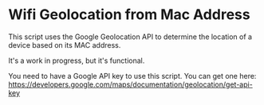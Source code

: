 Wifi Geolocation from Mac Address
=================================

This script uses the Google Geolocation API to determine the location of a device based on its MAC address.

It's a work in progress, but it's functional.

You need to have a Google API key to use this script. You can get one here: https://developers.google.com/maps/documentation/geolocation/get-api-key

